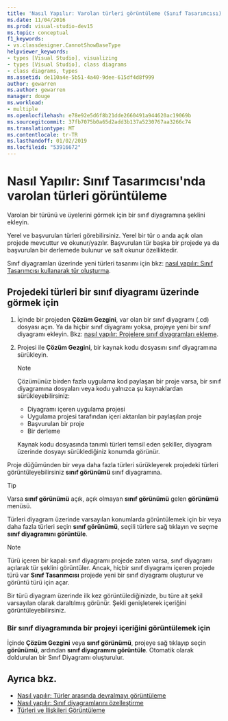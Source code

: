 ```yaml
---
title: 'Nasıl Yapılır: Varolan türleri görüntüleme (Sınıf Tasarımcısı)'
ms.date: 11/04/2016
ms.prod: visual-studio-dev15
ms.topic: conceptual
f1_keywords:
- vs.classdesigner.CannotShowBaseType
helpviewer_keywords:
- types [Visual Studio], visualizing
- types [Visual Studio], class diagrams
- class diagrams, types
ms.assetid: de110a4e-5b51-4a40-9dee-615df4d8f999
author: gewarren
ms.author: gewarren
manager: douge
ms.workload:
- multiple
ms.openlocfilehash: e78e92e5d6f8b21dde2660491a944620ac19069b
ms.sourcegitcommit: 37fb7075b0a65d2add3b137a5230767aa3266c74
ms.translationtype: MT
ms.contentlocale: tr-TR
ms.lasthandoff: 01/02/2019
ms.locfileid: "53916672"
---
```

# <a name="how-to-view-existing-types-in-class-designer"></a>Nasıl Yapılır: Sınıf Tasarımcısı'nda varolan türleri görüntüleme

Varolan bir türünü ve üyelerini görmek için bir sınıf diyagramına şeklini ekleyin.

Yerel ve başvurulan türleri görebilirsiniz. Yerel bir tür o anda açık olan projede mevcuttur ve okunur/yazılır. Başvurulan tür başka bir projede ya da başvurulan bir derlemede bulunur ve salt okunur özelliktedir.

Sınıf diyagramları üzerinde yeni türleri tasarımı için bkz: [nasıl yapılır: Sınıf Tasarımcısı kullanarak tür oluşturma](how-to-create-types.md).

## <a name="to-see-types-in-a-project-on-a-class-diagram"></a>Projedeki türleri bir sınıf diyagramı üzerinde görmek için

1.  İçinde bir projeden **Çözüm Gezgini**, var olan bir sınıf diyagramı (.cd) dosyası açın. Ya da hiçbir sınıf diyagramı yoksa, projeye yeni bir sınıf diyagramı ekleyin. Bkz: [nasıl yapılır: Projelere sınıf diyagramları ekleme](how-to-add-class-diagrams-to-projects.md).

2.  Projesi ile **Çözüm Gezgini**, bir kaynak kodu dosyasını sınıf diyagramına sürükleyin.

    > [!NOTE]
    > Çözümünüz birden fazla uygulama kod paylaşan bir proje varsa, bir sınıf diyagramına dosyaları veya kodu yalnızca şu kaynaklardan sürükleyebilirsiniz:
    >
    > - Diyagramı içeren uygulama projesi
    > - Uygulama projesi tarafından içeri aktarılan bir paylaşılan proje
    > - Başvurulan bir proje
    > - Bir derleme

    Kaynak kodu dosyasında tanımlı türleri temsil eden şekiller, diyagram üzerinde dosyayı sürüklediğiniz konumda görünür.

Proje düğümünden bir veya daha fazla türleri sürükleyerek projedeki türleri görüntüleyebilirsiniz **sınıf görünümü** sınıf diyagramına.

> [!TIP]
> Varsa **sınıf görünümü** açık, açık olmayan **sınıf görünümü** gelen **görünümü** menüsü.

Türleri diyagram üzerinde varsayılan konumlarda görüntülemek için bir veya daha fazla türleri seçin **sınıf görünümü**, seçili türlere sağ tıklayın ve seçme **sınıf diyagramını görüntüle**.

> [!NOTE]
> Türü içeren bir kapalı sınıf diyagramı projede zaten varsa, sınıf diyagramı açılarak tür şeklini görüntüler. Ancak, hiçbir sınıf diyagramı içeren projede türü var **Sınıf Tasarımcısı** projede yeni bir sınıf diyagramı oluşturur ve görüntü türü için açar.

Bir türü diyagram üzerinde ilk kez görüntülediğinizde, bu türe ait şekil varsayılan olarak daraltılmış görünür. Şekli genişleterek içeriğini görüntüleyebilirsiniz.

### <a name="to-display-the-contents-of-a-project-in-a-class-diagram"></a>Bir sınıf diyagramında bir projeyi içeriğini görüntülemek için

İçinde **Çözüm Gezgini** veya **sınıf görünümü**, projeye sağ tıklayıp seçin **görünümü**, ardından **sınıf diyagramını görüntüle**. Otomatik olarak doldurulan bir Sınıf Diyagramı oluşturulur.

## <a name="see-also"></a>Ayrıca bkz.

- [Nasıl yapılır: Türler arasında devralmayı görüntüleme](how-to-view-inheritance-between-types.md)
- [Nasıl yapılır: Sınıf diyagramlarını özelleştirme](how-to-customize-class-diagrams.md)
- [Türleri ve İlişkileri Görüntüleme](designing-and-viewing-classes-and-types.md)